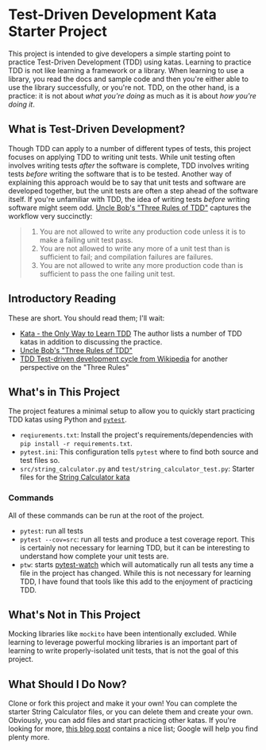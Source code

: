 # Test-Driven Development Kata Starter Project
This project is intended to give developers a simple starting point to practice Test-Driven Development (TDD) using katas. Learning to practice TDD is not like learning a framework or a library. When learning to use a library, you read the docs and sample code and then you're either able to use the library successfully, or you're not. TDD, on the other hand, is a practice:  it is not about *what you're doing* as much as it is about *how you're doing it*.

## What is Test-Driven Development? 
Though TDD can apply to a number of different types of tests, this project focuses on applying TDD to writing unit tests. While unit testing often involves writing tests *after* the software is complete, TDD involves writing tests *before* writing the software that is to be tested. Another way of explaining this approach would be to say that unit tests and software are developed together, but the unit tests are often a step ahead of the software itself. If you're unfamiliar with TDD, the idea of writing tests *before* writing software might seem odd. [Uncle Bob's "Three Rules of TDD"](http://butunclebob.com/ArticleS.UncleBob.TheThreeRulesOfTdd) captures the workflow very succinctly:  

> 1. You are not allowed to write any production code unless it is to make a failing unit test pass.
> 1. You are not allowed to write any more of a unit test than is sufficient to fail; and compilation failures are failures.
> 1. You are not allowed to write any more production code than is sufficient to pass the one failing unit test.

## Introductory Reading
These are short. You should read them; I'll wait:
- [Kata - the Only Way to Learn TDD](http://www.peterprovost.org/blog/2012/05/02/kata-the-only-way-to-learn-tdd/)  The author lists a number of TDD katas in addition to discussing the practice.
- [Uncle Bob's "Three Rules of TDD"](http://butunclebob.com/ArticleS.UncleBob.TheThreeRulesOfTdd)
- [TDD Test-driven development cycle from Wikipedia](https://en.wikipedia.org/wiki/Test-driven_development#Test-driven_development_cycle) for another perspective on the "Three Rules"

## What's in This Project
The project features a minimal setup to allow you to quickly start practicing TDD katas using Python and [`pytest`](https://docs.pytest.org/). 

- `reqiurements.txt`:  Install the project's requirements/dependencies with `pip install -r requirements.txt`.
- `pytest.ini`:  This configuration tells `pytest` where to find both source and test files so.
- `src/string_calculator.py` and `test/string_calculator_test.py`:  Starter files for the [String Calculator kata](https://osherove.com/tdd-kata-1/)
  
### Commands
All of these commands can be run at the root of the project.
- `pytest`:  run all tests
- `pytest --cov=src`:  run all tests and produce a test coverage report. This is certainly not necessary for learning TDD, but it can be interesting to understand how complete your unit tests are.
- `ptw`:  starts [pytest-watch](https://pypi.org/project/pytest-watch/) which will automatically run all tests any time a file in the project has changed. While this is not necessary for learning TDD, I have found that tools like this add to the enjoyment of practicing TDD. 

## What's Not in This Project
Mocking libraries like `mockito` have been intentionally excluded. While learning to leverage powerful mocking libraries is an important part of learning to write properly-isolated unit tests, that is not the goal of this project.

## What Should I Do Now?
Clone or fork this project and make it your own! You can complete the starter String Calculator files, or you can delete them and create your own. Obviously, you can add files and start practicing other katas. If you're looking for more, [this blog post](https://www.programmingwithwolfgang.com/tdd-kata/) contains a nice list; Google will help you find plenty more.
